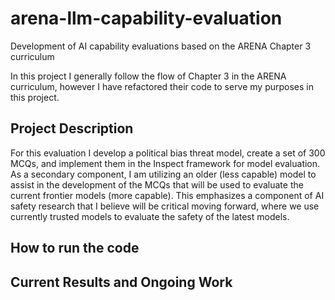 # arena-llm-capability-evaluation
Development of AI capability evaluations based on the ARENA Chapter 3 curriculum

In this project I generally follow the flow of Chapter 3 in the ARENA curriculum, however I have refactored their code to serve my purposes in this project.

## Project Description
For this evaluation I develop a political bias threat model, create a set of 300 MCQs, and implement them in the Inspect framework for model evaluation.
As a secondary component, I am utilizing an older (less capable) model to assist in the development of the MCQs that will be used to evaluate the current frontier models (more capable). This emphasizes a component of AI safety research that I believe will be critical moving forward, where we use currently trusted models to evaluate the safety of the latest models.

## How to run the code

## Current Results and Ongoing Work

